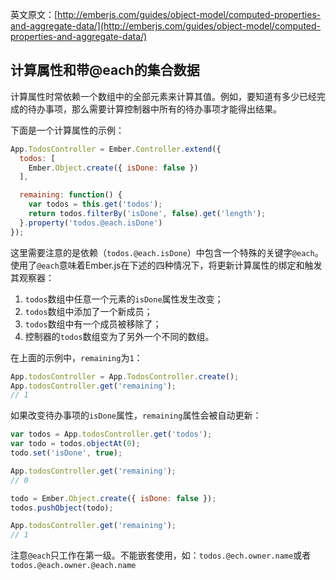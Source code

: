 英文原文：[http://emberjs.com/guides/object-model/computed-properties-and-aggregate-data/](http://emberjs.com/guides/object-model/computed-properties-and-aggregate-data/)

## 计算属性和带@each的集合数据

计算属性时常依赖一个数组中的全部元素来计算其值。例如，要知道有多少已经完成的待办事项，那么需要计算控制器中所有的待办事项才能得出结果。

下面是一个计算属性的示例：

```javascript
App.TodosController = Ember.Controller.extend({
  todos: [
    Ember.Object.create({ isDone: false })
  ],

  remaining: function() {
    var todos = this.get('todos');
    return todos.filterBy('isDone', false).get('length');
  }.property('todos.@each.isDone')
});
```

这里需要注意的是依赖（`todos.@each.isDone`）中包含一个特殊的关键字`@each`。使用了`@each`意味着Ember.js在下述的四种情况下，将更新计算属性的绑定和触发其观察器：

1. `todos`数组中任意一个元素的`isDone`属性发生改变；
2. `todos`数组中添加了一个新成员；
3. `todos`数组中有一个成员被移除了；
4. 控制器的`todos`数组变为了另外一个不同的数组。

在上面的示例中，`remaining`为`1`：

```javascript
App.todosController = App.TodosController.create();
App.todosController.get('remaining');
// 1
```

如果改变待办事项的`isDone`属性，`remaining`属性会被自动更新：

```javascript
var todos = App.todosController.get('todos');
var todo = todos.objectAt(0);
todo.set('isDone', true);

App.todosController.get('remaining');
// 0

todo = Ember.Object.create({ isDone: false });
todos.pushObject(todo);

App.todosController.get('remaining');
// 1
```

注意`@each`只工作在第一级。不能嵌套使用，如：`todos.@ech.owner.name`或者`todos.@each.owner.@each.name`

